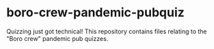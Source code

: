 # boro-crew-pandemic-pubquiz
Quizzing just got technical! This repository contains files relating to the "Boro crew" pandemic pub quizzes.
